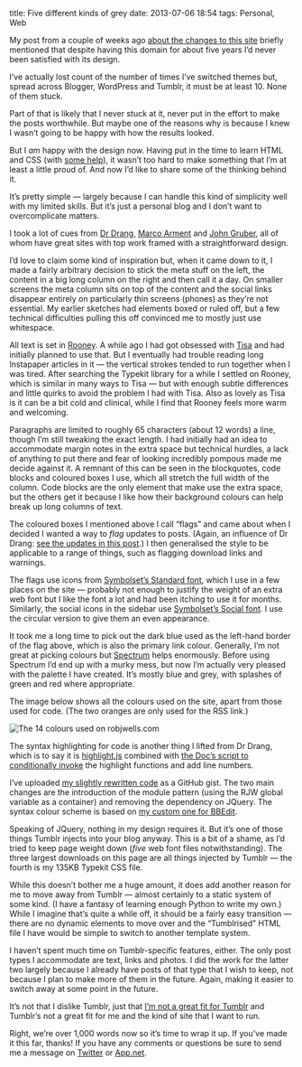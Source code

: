 title: Five different kinds of grey
date: 2013-07-06 18:54
tags: Personal, Web

My post from a couple of weeks ago [about the changes to this site][newlook] briefly mentioned that despite having this domain for about five years I’d never been satisfied with its design.

[newlook]: http://robjwells.com/2013/06/a-new-look-and-name/

I’ve actually lost count of the number of times I’ve switched themes but, spread across Blogger, WordPress and Tumblr, it must be at least 10. None of them stuck.

[bm]: http://basicmaths.subtraction.com/demo/

Part of that is likely that I never stuck at it, never put in the effort to make the posts worthwhile. But maybe one of the reasons why is because I knew I wasn’t going to be happy with how the results looked.

But I *am* happy with the design now. Having put in the time to learn HTML and CSS (with [some help][lwd]), it wasn’t too hard to make something that I’m at least a little proud of. And now I’d like to share some of the thinking behind it.

[lwd]: http://learningwebdesign.com

It’s pretty simple — largely because I can handle this kind of simplicity well with my limited skills. But it’s just a personal blog and I don’t want to overcomplicate matters.

I took a lot of cues from [Dr Drang][drang], [Marco Arment][marco] and [John Gruber][df], all of whom have great sites with top work framed with a straightforward design.

[drang]: http://www.leancrew.com/all-this/
[marco]: http://www.marco.org
[df]: http://daringfireball.net

I’d love to claim some kind of inspiration but, when it came down to it, I made a fairly arbitrary decision to stick the meta stuff on the left, the content in a big long column on the right and then call it a day. On smaller screens the meta column sits on top of the content and the social links disappear entirely on particularly thin screens (phones) as they’re not essential. My earlier sketches had elements boxed or ruled off, but a few technical difficulties pulling this off convinced me to mostly just use whitespace.

All text is set in [Rooney][]. A while ago I had got obsessed with [Tisa][] and had initially planned to use that. But I eventually had trouble reading long Instapaper articles in it — the vertical strokes tended to run together when I was tired. After searching the Typekit library for a while I settled on Rooney, which is similar in many ways to Tisa — but with enough subtle differences and little quirks to avoid the problem I had with Tisa. Also as lovely as Tisa is it can be a bit cold and clinical, while I find that Rooney feels more warm and welcoming.

[Rooney]: https://typekit.com/fonts/rooney-web
[Tisa]: https://typekit.com/fonts/ff-tisa-web-pro

Paragraphs are limited to roughly 65 characters (about 12 words) a line, though I’m still tweaking the exact length. I had initially had an idea to accommodate margin notes in the extra space but technical hurdles, a lack of anything to put there and fear of looking incredibly pompous made me decide against it. A remnant of this can be seen in the blockquotes, code blocks and coloured boxes I use, which all stretch the full width of the column. Code blocks are the only element that make use the extra space, but the others get it because I like how their background colours can help break up long columns of text.

<div class="flag flag-generic flag-info sym-add">
    <p>The coloured boxes I mentioned above I call “flags” and came about when I decided I wanted a way to <em>flag</em> updates to posts. (Again, an influence of Dr Drang: <a href="http://www.leancrew.com/all-this/2012/07/some-safari-6-stuff/">see the updates in this post</a>.) I then generalised the style to be applicable to a range of things, such as flagging download links and warnings.</p>
</div>

The flags use icons from [Symbolset’s Standard font][ssstandard], which I use in a few places on the site — probably not enough to justify the weight of an extra web font but I like the font a lot and had been itching to use it for months. Similarly, the social icons in the sidebar use [Symbolset’s Social font][sssocial]. I use the circular version to give them an even appearance.

[ssstandard]: http://symbolset.com/icons/standard
[sssocial]: http://symbolset.com/icons/social-circle

It took me a long time to pick out the dark blue used as the left-hand border of the flag above, which is also the primary link colour. Generally, I’m not great at picking colours but [Spectrum][] helps enormously. Before using Spectrum I’d end up with a murky mess, but now I’m actually very pleased with the palette I have created. It’s mostly blue and grey, with splashes of green and red where appropriate.

[Spectrum]: http://www.eigenlogik.com/spectrum/mac

The image below shows all the colours used on the site, apart from those used for code. (The two oranges are only used for the RSS link.)

<p class="pic"><img src="http://www.robjwells.com/images/2013-07-06_Spectrum.png" alt="The 14 colours used on robjwells.com"></p>

The syntax highlighting for code is another thing I lifted from Dr Drang, which is to say it is [highlight.js][hljs] combined with [the Doc’s script to conditionally invoke][drangsyntax] the highlight functions and add line numbers.

[hljs]: http://softwaremaniacs.org/soft/highlight/en/
[drangsyntax]: http://www.leancrew.com/all-this/2010/12/new-syntax-highlighting-for-markdown/

I’ve uploaded [my slightly rewritten code][syntaxgist] as a GitHub gist. The two main changes are the introduction of the module pattern (using the RJW global variable as a container) and removing the dependency on JQuery. The syntax colour scheme is based on [my custom one for BBEdit][rjwlight].

[syntaxgist]: https://gist.github.com/robjwells/5940383
[rjwlight]: https://gist.github.com/robjwells/5940537

Speaking of JQuery, nothing in my design requires it. But it’s one of those things Tumblr injects into your blog anyway. This is a bit of a shame, as I’d tried to keep page weight down (*five* web font files notwithstanding). The three largest downloads on this page are all things injected by Tumblr — the fourth is my 135KB Typekit CSS file.

While this doesn’t bother me a huge amount, it does add another reason for me to move away from Tumblr — almost certainly to a static system of some kind. (I have a fantasy of learning enough Python to write my own.) While I imagine that’s quite a while off, it should be a fairly easy transition — there are no dynamic elements to move over and the “Tumblrised” HTML file I have would be simple to switch to another template system.

I haven’t spent much time on Tumblr-specific features, either. The only post types I accommodate are text, links and photos. I did the work for the latter two largely because I already have posts of that type that I wish to keep, not because I plan to make more of them in the future. Again, making it easier to switch away at some point in the future.

It’s not that I dislike Tumblr, just that [I’m not a great fit for Tumblr][hazeltweet] and Tumblr’s not a great fit for me and the kind of site that I want to run.

[hazeltweet]: https://twitter.com/robjwells/statuses/349479449093341188

Right, we’re over 1,000 words now so it’s time to wrap it up. If you’ve made it this far, thanks! If you have any comments or questions be sure to send me a message on [Twitter][] or [App.net][adn].

[Twitter]: https://twitter.com/robjwells
[adn]: https://alpha.app.net/robjwells
